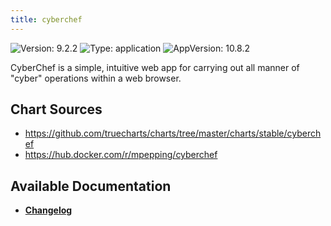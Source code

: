```yaml
---
title: cyberchef
---
```


![Version: 9.2.2](https://img.shields.io/badge/Version-9.2.2-informational?style=flat-square) ![Type: application](https://img.shields.io/badge/Type-application-informational?style=flat-square) ![AppVersion: 10.8.2](https://img.shields.io/badge/AppVersion-10.8.2-informational?style=flat-square)

CyberChef is a simple, intuitive web app for carrying out all manner of "cyber" operations within a web browser.

## Chart Sources

- https://github.com/truecharts/charts/tree/master/charts/stable/cyberchef
- https://hub.docker.com/r/mpepping/cyberchef

## Available Documentation

- [**Changelog**](./CHANGELOG.md)
